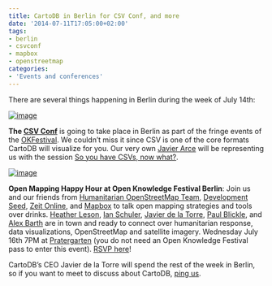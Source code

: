 ```yaml
---
title: CartoDB in Berlin for CSV Conf, and more
date: '2014-07-11T17:05:00+02:00'
tags:
- berlin
- csvconf
- mapbox
- openstreetmap
categories:
- 'Events and conferences'
---
```


There are several things happening in Berlin during the week of July 14th:

<a href="http://csvconf.com"><img alt="image" src="http://i.imgur.com/3Vz3Rai.png"/></a>

**The <a href="http://csvconf.com">CSV Conf</a>** is going to take place in Berlin as part of the fringe events of the <a href="http://2014.okfestival.org/">OKFestival</a>. We couldn’t miss it since CSV is one of the core formats CartoDB will visualize for you. Our very own <a href="https://twitter.com/javier">Javier Arce</a> will be representing us with the session <a href="http://csvconf.com/#javierarce">So you have CSVs, now what?</a>.

<a href="http://openmappingberlin.splashthat.com/"><img alt="image" src="http://i.imgur.com/JoSc8i9.png"/></a>

**Open Mapping Happy Hour at Open Knowledge Festival Berlin**: Join us and our friends from <a href="http://hot.openstreetmap.org">Humanitarian OpenStreetMap Team</a>, <a href="http://developmentseed.org">Development Seed</a>, <a href="http://www.zeit.de/">Zeit Online</a>, and <a href="http://mapbox.com">Mapbox</a> to talk open mapping strategies and tools over drinks. <a href="https://twitter.com/HeatherLeson">Heather Leson</a>, <a href="https://twitter.com/ianschuler">Ian Schuler</a>, <a href="https://twitter.com/jatorre">Javier de la Torre</a>, <a href="https://twitter.com/colorfuldata">Paul Blickle</a>, and <a href="https://twitter.com/lxbarth">Alex Barth</a> are in town and ready to connect over humanitarian response, data visualizations, OpenStreetMap and satellite imagery. Wednesday July 16th 7PM at <a href="https://foursquare.com/v/pratergarten/4b611125f964a5207c082ae3">Pratergarten</a> (you do not need an Open Knowledge Festival pass to enter this event). <a href="http://openmappingberlin.splashthat.com/">RSVP here</a>!

CartoDB’s CEO Javier de la Torre will spend the rest of the week in Berlin, so if you want to meet to discuss about CartoDB, <a href="http://contact@cartodb.com">ping us</a>.
